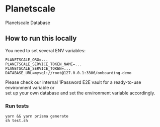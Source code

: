 # Planetscale

Planetscale Database

## How to run this locally

You need to set several ENV variables:

```
PLANETSCALE_ORG=...
PLANETSCALE_SERVICE_TOKEN_NAME=...
PLANETSCALE_SERVICE_TOKEN=...
DATABASE_URL=mysql://root@127.0.0.1:3306/onboarding-demo
```

Please check our internal 1Password E2E vault for a ready-to-use environment variable or  
set up your own database and set the environment variable accordingly.

### Run tests

```shell script
yarn && yarn prisma generate
sh test.sh
```
